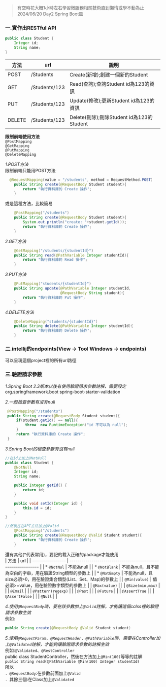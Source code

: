 >有空時花大概1小時左右學習微服務相關技術直到懶惰或學不動為止 2024/06/20 Day2 Spring Boot篇  


### 一.實作出RESTful API  
```java
public class Student {
    Integer id;
    String name;
}
```
| 方法   | url           | 說明                                      |
| ------ | -------------- | ---------------------------------------- |
| POST   | /Students     |Create(新增);創建一個新的Student           |
| GET    | /Students/123 |Read(查詢);查詢Student id為123的資訊       |
| PUT    | /Students/123 |Update(修改);更新Student id為123的資訊     |
| DELETE | /Students/123 |Delete(刪除);刪除Student id為123的Student  |

**限制前端使用方法**  
`@PostMapping`  
`@GetMapping`  
`@PutMapping`  
`@DeleteMapping`  

*1.POST方法*  
限制前端只能用POST方法  

```java
  @RequestMapping(value = "/students", method = RequestMethod.POST)
    public String create(@RequestBody Student student){
        return "執行資料庫的 Create 操作";
    }
```
或是這種方法，比較簡易  
```java  
    @PostMapping("/students")
    public String create(@RequestBody Student student){
        System.out.println("create: "+student.getId());
        return "執行資料庫的 Create 操作";
    }
```
*2.GET方法*  
```java 
    @GetMapping("/students/{studentId}")
    public String read(@PathVariable Integer studentId){
        return "執行資料庫的 Read 操作";
    }
```

*3.PUT方法*  
```java 
    @PutMapping("students/{studentId}")
    public String update(@PathVariable Integer studentId,
                         @RequestBody String student){
        return "執行資料庫的 Put 操作";
    }
```
   
*4.DELETE方法* 
```java
    @DeleteMapping("students/{studentId}")
    public String delete(@PathVariable Integer studentId){
        return "執行資料庫的 Delete 操作";
    }
```
### 二.intellij的endpoints(View -> Tool Windows -> endpoints)  
可以呈現這個project裡的所有url路徑

### 三.驗證請求參數  
*1.Spring Boot 2.3版本以後有使用驗證請求參數註解，需要設定*  
    <dependency>
     <groupId>org.springframework.boot</groupId>
      <artifactId>spring-boot-starter-validation</artifactId>
    </dependency>  
        
*2.一般檢查參數有沒有null*  
   ```java
    @PostMapping("/students")
    public String create(@RequestBody Student student){
        if(student.getId() == null){
            throw  new RuntimeException("id 不可以為 null");
        }
        return "執行資料庫的 Create 操作";
    }
   ```
*3.Spring Boot的檢查參數有沒有null*  

```java  
//在id上加上@NotNull
public class Student {
    @NotNull
    Integer id;
    String name;

    public Integer getId() {
        return id;
    }

    public void setId(Integer id) {
        this.id = id;
    }
}
```
```java 
//然後在在API方法加上@Valid
    @PostMapping("/students")
    public String create(@RequestBody @Valid Student student){
        return "執行資料庫的 Create 操作";
    }
```
還有其他(*代表常用)，要記的載入正確的package才能使用  
| 方法              | url                                                            |
| ----------------- | -------------------------------------------------------------- | 
| * `@NotNul`        | 不能為null                                                      |
| * `@NotBlank`      | 不能為null，且不能為空白的字串，用在驗證String類型的參數上         |
| * `@NotEmpty`     | 不能為null，且size必須>0，用在驗證集合類型(List、Set、Map)的參數上 |
| `@Min(value)`      | 值必須>=value，用在驗證數字類型的參數上                           |
| `@Max(value)`      |                                                                |
| `@Size(min,max)`   |                                                                |
| `@Email`           |                                                                |
| `@Pattern(regexp)` |                                                                |
| `@Past`            |                                                                |
| `@Future`          |                                                                |
| `@AssertTrue`      |                                                                |
| `@AssertFalse`     |                                                                |
| `@Null`            |                                                                |

*4.使用`@RequestBody`時，要在該參數加上`@Valid`註解，才能讓這個calss裡的驗證請求參數生效*  
  例如:
  ```java
  public String create(@RequestBody @Valid Student student)  
  ```
*5.使用`@RequestParam`、`@RequestHeader`、`@PathVariable`時，需要在Controller加上`@Validated`註解，才能夠讓驗證請求參數的註解生效*  
  例如:`@Validated`、`@RestController`  
       public class StudentController，然後在方法加上`@Min(100)`等等的註解  
       `
       public String read(@PathVariable @Min(100) Integer studentId)
       `  
所以  
．`@RequestBody`:在參數前面加上`@Valid`  
．其餘三個:在Class加上`@Validated`  

